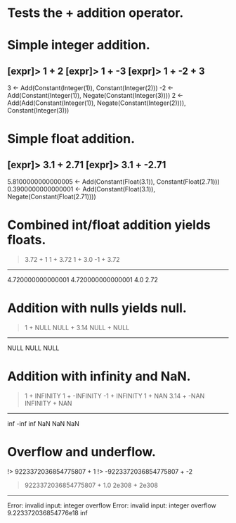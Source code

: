 # Tests the + addition operator.

# Simple integer addition.
[expr]> 1 + 2
[expr]> 1 + -3
[expr]> 1 + -2 + 3
---
3 ← Add(Constant(Integer(1)), Constant(Integer(2)))
-2 ← Add(Constant(Integer(1)), Negate(Constant(Integer(3))))
2 ← Add(Add(Constant(Integer(1)), Negate(Constant(Integer(2)))), Constant(Integer(3)))

# Simple float addition.
[expr]> 3.1 + 2.71
[expr]> 3.1 + -2.71
---
5.8100000000000005 ← Add(Constant(Float(3.1)), Constant(Float(2.71)))
0.3900000000000001 ← Add(Constant(Float(3.1)), Negate(Constant(Float(2.71))))

# Combined int/float addition yields floats.
> 3.72 + 1
> 1 + 3.72
> 1 + 3.0
> -1 + 3.72
---
4.720000000000001
4.720000000000001
4.0
2.72

# Addition with nulls yields null.
> 1 + NULL
> NULL + 3.14
> NULL + NULL
---
NULL
NULL
NULL

# Addition with infinity and NaN.
> 1 + INFINITY
> 1 + -INFINITY
> -1 + INFINITY
> 1 + NAN
> 3.14 + -NAN
> INFINITY + NAN
---
inf
-inf
inf
NaN
NaN
NaN

# Overflow and underflow.
!> 9223372036854775807 + 1
!> -9223372036854775807 + -2
> 9223372036854775807 + 1.0
> 2e308 + 2e308
---
Error: invalid input: integer overflow
Error: invalid input: integer overflow
9.223372036854776e18
inf
